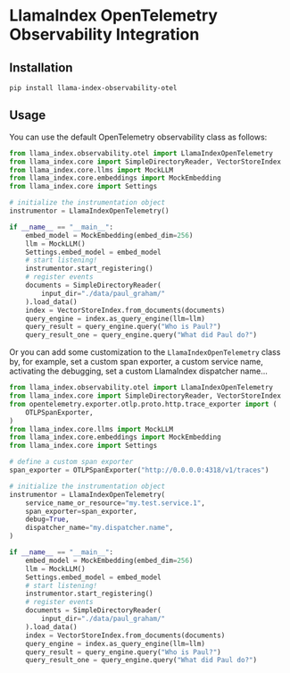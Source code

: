 # LlamaIndex OpenTelemetry Observability Integration

## Installation

```shell
pip install llama-index-observability-otel
```

## Usage

You can use the default OpenTelemetry observability class as follows:

```python
from llama_index.observability.otel import LlamaIndexOpenTelemetry
from llama_index.core import SimpleDirectoryReader, VectorStoreIndex
from llama_index.core.llms import MockLLM
from llama_index.core.embeddings import MockEmbedding
from llama_index.core import Settings

# initialize the instrumentation object
instrumentor = LlamaIndexOpenTelemetry()

if __name__ == "__main__":
    embed_model = MockEmbedding(embed_dim=256)
    llm = MockLLM()
    Settings.embed_model = embed_model
    # start listening!
    instrumentor.start_registering()
    # register events
    documents = SimpleDirectoryReader(
        input_dir="./data/paul_graham/"
    ).load_data()
    index = VectorStoreIndex.from_documents(documents)
    query_engine = index.as_query_engine(llm=llm)
    query_result = query_engine.query("Who is Paul?")
    query_result_one = query_engine.query("What did Paul do?")
```

Or you can add some customization to the `LlamaIndexOpenTelemetry` class by, for example, set a custom span exporter, a custom service name, activating the debugging, set a custom LlamaIndex dispatcher name...

```python
from llama_index.observability.otel import LlamaIndexOpenTelemetry
from llama_index.core import SimpleDirectoryReader, VectorStoreIndex
from opentelemetry.exporter.otlp.proto.http.trace_exporter import (
    OTLPSpanExporter,
)
from llama_index.core.llms import MockLLM
from llama_index.core.embeddings import MockEmbedding
from llama_index.core import Settings

# define a custom span exporter
span_exporter = OTLPSpanExporter("http://0.0.0.0:4318/v1/traces")

# initialize the instrumentation object
instrumentor = LlamaIndexOpenTelemetry(
    service_name_or_resource="my.test.service.1",
    span_exporter=span_exporter,
    debug=True,
    dispatcher_name="my.dispatcher.name",
)

if __name__ == "__main__":
    embed_model = MockEmbedding(embed_dim=256)
    llm = MockLLM()
    Settings.embed_model = embed_model
    # start listening!
    instrumentor.start_registering()
    # register events
    documents = SimpleDirectoryReader(
        input_dir="./data/paul_graham/"
    ).load_data()
    index = VectorStoreIndex.from_documents(documents)
    query_engine = index.as_query_engine(llm=llm)
    query_result = query_engine.query("Who is Paul?")
    query_result_one = query_engine.query("What did Paul do?")
```
